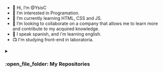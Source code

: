 - 👋 Hi, I’m @YsisC
- 👀 I’m interested in Programation.
- 🌱 I’m currently learning HTML, CSS and JS.
- 💞️ I’m looking to collaborate on a company that allows me to learn more and contribute to my acquired knowledge.
- 🌟 I speak spanish, and i'm learning english.
- 📺 I'm studying front-end in laboratoria.

<!---
YsisC/YsisC is a ✨ special ✨ repository because its `README.md` (this file) appears on your GitHub profile.
You can click the Preview link to take a look at your changes.
--->
	
<details><summary><h3> :open_file_folder: My Repositories </h3></summary>

</br></br>
## 🚀 Burguer Queen
	
<p align = "center"><a href="https://github.com/YsisC/DEV003-burger-queen-api-client">
### Burguer queen - API CLIENT
	</>
</p>

## 🚀 Md-links
	
<p align = "center"><a href="https://github.com/YsisC/DEV003-md-links">
	Library md.links(NPM)
	</>
</p>
	
## 🚀Social Network
	
<p align = "center"><a href="https://github.com/YsisC/DEV003-md-links">
	Social Network - Red social
	</>
</p>


## 🚀 Card validation
	
<p align = "center"><a href="https://github.com/YsisC/DEV003-card-validation">
	Card Validation (Javascript)
	</>
</p>
	
	
## 🚀 Guess my number a game
	
<p align = "center"><a href="https://guesmynumbergame.netlify.app/">
	Gues my number (Javascript)
	</>
</p>

	
<div>

</details>

